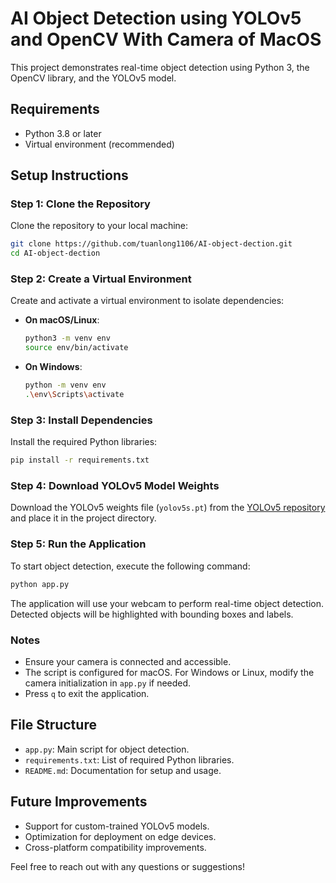# AI Object Detection using YOLOv5 and OpenCV With Camera of MacOS

This project demonstrates real-time object detection using Python 3, the OpenCV library, and the YOLOv5 model.

## Requirements
- Python 3.8 or later
- Virtual environment (recommended)

## Setup Instructions

### Step 1: Clone the Repository
Clone the repository to your local machine:
```bash
git clone https://github.com/tuanlong1106/AI-object-dection.git
cd AI-object-dection
```

### Step 2: Create a Virtual Environment
Create and activate a virtual environment to isolate dependencies:
- **On macOS/Linux**:
  ```bash
  python3 -m venv env
  source env/bin/activate
  ```
- **On Windows**:
  ```bash
  python -m venv env
  .\env\Scripts\activate
  ```

### Step 3: Install Dependencies
Install the required Python libraries:
```bash
pip install -r requirements.txt
```

### Step 4: Download YOLOv5 Model Weights
Download the YOLOv5 weights file (`yolov5s.pt`) from the [YOLOv5 repository](https://github.com/ultralytics/yolov5) and place it in the project directory.

### Step 5: Run the Application
To start object detection, execute the following command:
```bash
python app.py
```

The application will use your webcam to perform real-time object detection. Detected objects will be highlighted with bounding boxes and labels.

### Notes
- Ensure your camera is connected and accessible.
- The script is configured for macOS. For Windows or Linux, modify the camera initialization in `app.py` if needed.
- Press `q` to exit the application.

## File Structure
- `app.py`: Main script for object detection.
- `requirements.txt`: List of required Python libraries.
- `README.md`: Documentation for setup and usage.

## Future Improvements
- Support for custom-trained YOLOv5 models.
- Optimization for deployment on edge devices.
- Cross-platform compatibility improvements.

Feel free to reach out with any questions or suggestions!
